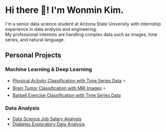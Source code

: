 # Hi there 👋! I'm Wonmin Kim.

I'm a senior data science student at Arizona State University with internship experience in data analysis and engineering.  
My professional interests are handling complex data such as images, time series, and natural language.

## Personal Projects
### Machine Learning & Deep Learning
- [Physical Activity Classification with Time Series Data](https://github.com/1minute99/physical-activity-predictor) ⭐️
- [Brain Tumor Classification with MRI Images](https://github.com/1minute99/Brain-Tumor-Classification/tree/main) ⭐️
- [Barbell Exercise Classification with Time Series Data](https://github.com/1minute99/Barbell-Exercise-Classifier)

### Data Analysis
- [Data Science Job Salary Analysis](https://github.com/1minute99/DataScience-Job-Salary-Analysis)
- [Diabetes Exploratory Data Analysis](https://github.com/1minute99/Diabetes-EDA?tab=readme-ov-file#diabetes-exploratory-data-analysis)

